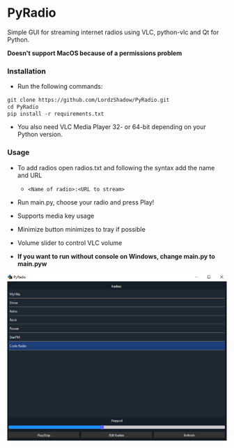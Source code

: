 # PyRadio
Simple GUI for streaming internet radios using VLC, python-vlc and Qt for Python.

**Doesn't support MacOS because of a permissions problem**

### Installation

- Run the following commands:

```
git clone https://github.com/LordzShadow/PyRadio.git
cd PyRadio
pip install -r requirements.txt
```
- You also need VLC Media Player 32- or 64-bit depending on your Python version.

### Usage

- To add radios open radios.txt and following the syntax add the name and URL
    - `<Name of radio>:<URL to stream>`
- Run main.py, choose your radio and press Play!

- Supports media key usage
- Minimize button minimizes to tray if possible
- Volume slider to control VLC volume

- **If you want to run without console on Windows, change main.py to main.pyw**


![Image of App](imageofapp.png)

